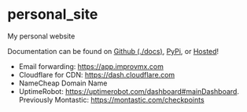 # personal_site

My personal website

Documentation can be found on [Github (./docs)](./docs), [PyPi](https://pypi.org/project/personal_site/), or [Hosted](https://kyleking.me/)!

- Email forwarding: https://app.improvmx.com
- Cloudflare for CDN: https://dash.cloudflare.com
- NameCheap Domain Name
- UptimeRobot: https://uptimerobot.com/dashboard#mainDashboard. Previously Montastic: https://montastic.com/checkpoints
